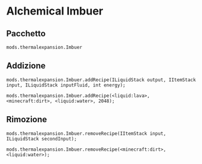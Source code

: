 # Alchemical Imbuer

## Pacchetto

`mods.thermalexpansion.Imbuer`

## Addizione

```zenscript
mods.thermalexpansion.Imbuer.addRecipe(ILiquidStack output, IItemStack input, ILiquidStack inputFluid, int energy);

mods.thermalexpansion.Imbuer.addRecipe(<liquid:lava>, <minecraft:dirt>, <liquid:water>, 2048);
```

## Rimozione

```zenscript
mods.thermalexpansion.Imbuer.removeRecipe(IItemStack input, ILiquidStack secondInput);

mods.thermalexpansion.Imbuer.removeRecipe(<minecraft:dirt>, <liquid:water>);
```